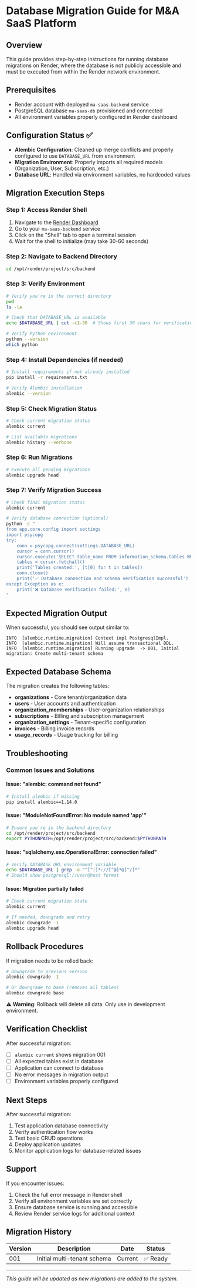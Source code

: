 # Database Migration Guide for M&A SaaS Platform

## Overview

This guide provides step-by-step instructions for running database migrations on Render, where the database is not publicly accessible and must be executed from within the Render network environment.

## Prerequisites

- Render account with deployed `ma-saas-backend` service
- PostgreSQL database `ma-saas-db` provisioned and connected
- All environment variables properly configured in Render dashboard

## Configuration Status ✅

- **Alembic Configuration**: Cleaned up merge conflicts and properly configured to use `DATABASE_URL` from environment
- **Migration Environment**: Properly imports all required models (Organization, User, Subscription, etc.)
- **Database URL**: Handled via environment variables, no hardcoded values

## Migration Execution Steps

### Step 1: Access Render Shell

1. Navigate to the [Render Dashboard](https://dashboard.render.com)
2. Go to your `ma-saas-backend` service
3. Click on the "Shell" tab to open a terminal session
4. Wait for the shell to initialize (may take 30-60 seconds)

### Step 2: Navigate to Backend Directory

```bash
cd /opt/render/project/src/backend
```

### Step 3: Verify Environment

```bash
# Verify you're in the correct directory
pwd
ls -la

# Check that DATABASE_URL is available
echo $DATABASE_URL | cut -c1-30  # Shows first 30 chars for verification

# Verify Python environment
python --version
which python
```

### Step 4: Install Dependencies (if needed)

```bash
# Install requirements if not already installed
pip install -r requirements.txt

# Verify Alembic installation
alembic --version
```

### Step 5: Check Migration Status

```bash
# Check current migration status
alembic current

# List available migrations
alembic history --verbose
```

### Step 6: Run Migrations

```bash
# Execute all pending migrations
alembic upgrade head
```

### Step 7: Verify Migration Success

```bash
# Check final migration status
alembic current

# Verify database connection (optional)
python -c "
from app.core.config import settings
import psycopg
try:
    conn = psycopg.connect(settings.DATABASE_URL)
    cursor = conn.cursor()
    cursor.execute('SELECT table_name FROM information_schema.tables WHERE table_schema = \\'public\\';')
    tables = cursor.fetchall()
    print('Tables created:', [t[0] for t in tables])
    conn.close()
    print('✅ Database connection and schema verification successful')
except Exception as e:
    print('❌ Database verification failed:', e)
"
```

## Expected Migration Output

When successful, you should see output similar to:

```
INFO  [alembic.runtime.migration] Context impl PostgresqlImpl.
INFO  [alembic.runtime.migration] Will assume transactional DDL.
INFO  [alembic.runtime.migration] Running upgrade  -> 001, Initial migration: Create multi-tenant schema
```

## Expected Database Schema

The migration creates the following tables:

- **organizations** - Core tenant/organization data
- **users** - User accounts and authentication
- **organization_memberships** - User-organization relationships
- **subscriptions** - Billing and subscription management
- **organization_settings** - Tenant-specific configuration
- **invoices** - Billing invoice records
- **usage_records** - Usage tracking for billing

## Troubleshooting

### Common Issues and Solutions

#### Issue: "alembic: command not found"

```bash
# Install alembic if missing
pip install alembic==1.14.0
```

#### Issue: "ModuleNotFoundError: No module named 'app'"

```bash
# Ensure you're in the backend directory
cd /opt/render/project/src/backend
export PYTHONPATH=/opt/render/project/src/backend:$PYTHONPATH
```

#### Issue: "sqlalchemy.exc.OperationalError: connection failed"

```bash
# Verify DATABASE_URL environment variable
echo $DATABASE_URL | grep -o "^[^:]*://[^@]*@[^/]*"
# Should show postgresql://user@host format
```

#### Issue: Migration partially failed

```bash
# Check current migration state
alembic current

# If needed, downgrade and retry
alembic downgrade -1
alembic upgrade head
```

## Rollback Procedures

If migration needs to be rolled back:

```bash
# Downgrade to previous version
alembic downgrade -1

# Or downgrade to base (removes all tables)
alembic downgrade base
```

⚠️ **Warning**: Rollback will delete all data. Only use in development environment.

## Verification Checklist

After successful migration:

- [ ] `alembic current` shows migration 001
- [ ] All expected tables exist in database
- [ ] Application can connect to database
- [ ] No error messages in migration output
- [ ] Environment variables properly configured

## Next Steps

After successful migration:

1. Test application database connectivity
2. Verify authentication flow works
3. Test basic CRUD operations
4. Deploy application updates
5. Monitor application logs for database-related issues

## Support

If you encounter issues:

1. Check the full error message in Render shell
2. Verify all environment variables are set correctly
3. Ensure database service is running and accessible
4. Review Render service logs for additional context

## Migration History

| Version | Description                 | Date    | Status   |
| ------- | --------------------------- | ------- | -------- |
| 001     | Initial multi-tenant schema | Current | ✅ Ready |

---

_This guide will be updated as new migrations are added to the system._
